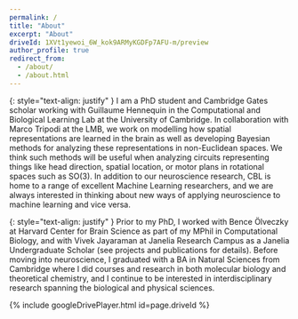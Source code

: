 ```yaml
---
permalink: /
title: "About"
excerpt: "About"
driveId: 1XVt1yewoi_6W_kok9ARMyKGDFp7AFU-m/preview
author_profile: true
redirect_from:
  - /about/
  - /about.html
---
```


{: style="text-align: justify" }
I am a PhD student and Cambridge Gates scholar working with Guillaume Hennequin in the Computational and Biological Learning Lab at the University of Cambridge.
In collaboration with Marco Tripodi at the LMB, we work on modelling how spatial representations are learned in the brain as well as developing Bayesian methods for analyzing these representations in non-Euclidean spaces.
We think such methods will be useful when analyzing circuits representing things like head direction, spatial location, or motor plans in rotational spaces such as SO(3).
In addition to our neuroscience research, CBL is home to a range of excellent Machine Learning researchers, and we are always interested in thinking about new ways of applying neuroscience to machine learning and vice versa.

{: style="text-align: justify" }
Prior to my PhD, I worked with Bence Ölveczky at Harvard Center for Brain Science as part of my MPhil in Computational Biology, and with Vivek Jayaraman at Janelia Research Campus as a Janelia Undergraduate Scholar (see projects and publications for details).
Before moving into neuroscience, I graduated with a BA in Natural Sciences from Cambridge where I did courses and research in both molecular biology and theoretical chemistry, and I continue to be interested in interdisciplinary research spanning the biological and physical sciences.

{% include googleDrivePlayer.html id=page.driveId %}

